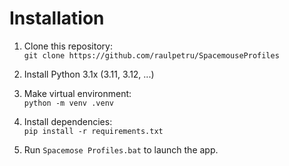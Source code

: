 # Installation

1. Clone this repository:  
`git clone https://github.com/raulpetru/SpacemouseProfiles`
2. Install Python 3.1x (3.11, 3.12, ...)
3. Make virtual environment:  
`python -m venv .venv`

4. Install dependencies:  
`pip install -r requirements.txt`
5. Run `Spacemose Profiles.bat` to launch the app.